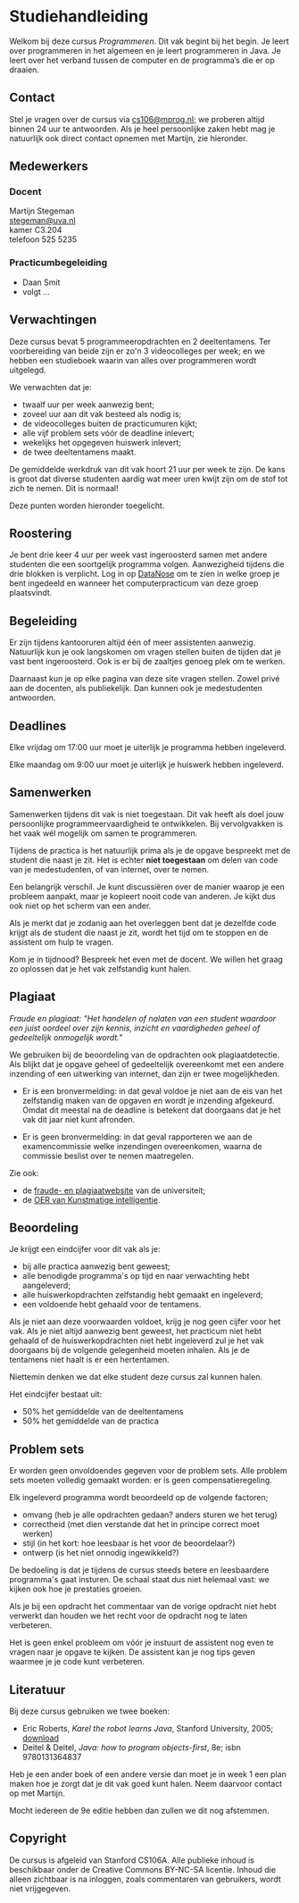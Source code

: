 # Studiehandleiding

Welkom bij deze cursus *Programmeren*. Dit vak begint bij het begin. Je leert over programmeren in het algemeen en je leert programmeren in Java. Je leert over het verband tussen de computer en de programma’s die er op draaien.

## Contact

Stel je vragen over de cursus via <cs106@mprog.nl>; we proberen altijd binnen 24 uur te antwoorden. Als je heel persoonlijke zaken hebt mag je natuurlijk ook direct contact opnemen met Martijn, zie hieronder.

## Medewerkers

### Docent

Martijn Stegeman  
<stegeman@uva.nl>  
kamer C3.204  
telefoon 525 5235

### Practicumbegeleiding

* Daan Smit
* volgt ...

## Verwachtingen

Deze cursus bevat 5 programmeeropdrachten en 2 deeltentamens. Ter voorbereiding van beide zijn er zo'n 3 videocolleges per week; en we hebben een studieboek waarin van alles over programmeren wordt uitgelegd.

We verwachten dat je:

* twaalf uur per week aanwezig bent;
* zoveel uur aan dit vak besteed als nodig is;
* de videocolleges buiten de practicumuren kijkt;
* alle vijf problem sets vóór de deadline inlevert;
* wekelijks het opgegeven huiswerk inlevert;
* de twee deeltentamens maakt.

De gemiddelde werkdruk van dit vak hoort 21 uur per week te zijn. De kans is groot dat diverse studenten aardig wat meer uren kwijt zijn om de stof tot zich te nemen. Dit is normaal!

Deze punten worden hieronder toegelicht.

## Roostering

Je bent drie keer 4 uur per week vast ingeroosterd samen met andere studenten die een soortgelijk programma volgen. Aanwezigheid tijdens die drie blokken is verplicht. Log in op [DataNose](http://datanose.nl) om te zien in welke groep je bent ingedeeld en wanneer het computerpracticum van deze groep plaatsvindt.

## Begeleiding

Er zijn tijdens kantooruren altijd één of meer assistenten aanwezig. Natuurlijk kun je ook langskomen om vragen stellen buiten de tijden dat je vast bent ingeroosterd. Ook is er bij de zaaltjes genoeg plek om te werken.

Daarnaast kun je op elke pagina van deze site vragen stellen. Zowel privé aan de docenten, als publiekelijk. Dan kunnen ook je medestudenten antwoorden.

## Deadlines

Elke vrijdag om 17:00 uur moet je uiterlijk je programma hebben ingeleverd.

Elke maandag om 9:00 uur moet je uiterlijk je huiswerk hebben ingeleverd.

## Samenwerken

Samenwerken tijdens dit vak is niet toegestaan. Dit vak heeft als doel jouw persoonlijke programmeervaardigheid te ontwikkelen. Bij vervolgvakken is het vaak wél mogelijk om samen te programmeren.

Tijdens de practica is het natuurlijk prima als je de opgave bespreekt met de student die naast je zit. Het is echter **niet toegestaan** om delen van code van je medestudenten, of van internet, over te nemen.

Een belangrijk verschil. Je kunt discussiëren over de manier waarop je een probleem aanpakt, maar je kopieert nooit code van anderen. Je kijkt dus ook niet op het scherm van een ander.

Als je merkt dat je zodanig aan het overleggen bent dat je dezelfde code krijgt als de student die naast je zit, wordt het tijd om te stoppen en de assistent om hulp te vragen.

Kom je in tijdnood? Bespreek het even met de docent. We willen het graag zo oplossen dat je het vak zelfstandig kunt halen.

## Plagiaat

*Fraude en plagiaat: "Het handelen of nalaten van een student waardoor een juist oordeel over zijn kennis, inzicht en vaardigheden geheel of gedeeltelijk onmogelijk wordt."*

We gebruiken bij de beoordeling van de opdrachten ook plagiaatdetectie. Als blijkt dat je opgave geheel of gedeeltelijk overeenkomt met een andere inzending of een uitwerking van internet, dan zijn er twee mogelijkheden.

* Er is een bronvermelding: in dat geval voldoe je niet aan de eis van het zelfstandig maken van de opgaven en wordt je inzending afgekeurd. Omdat dit meestal na de deadline is betekent dat doorgaans dat je het vak dit jaar niet kunt afronden.

* Er is geen bronvermelding: in dat geval rapporteren we aan de examencommissie welke inzendingen overeenkomen, waarna de commissie beslist over te nemen maatregelen.

Zie ook:

* de [fraude- en plagiaatwebsite](http://studentenserviceplein.uva.nl/serviceplein/content/fraude-plagiaat-en-bronvermelding/plagiaat-volgens-de-uva/plagiaat-volgens-de-uva.html) van de universiteit;
* de [OER van Kunstmatige intelligentie](http://www.student.uva.nl/ki/reglementen.cfm/BE728892-EC98-4D5A-8041C36C41A4F648).

## Beoordeling

Je krijgt een eindcijfer voor dit vak als je:

* bij alle practica aanwezig bent geweest;
* alle benodigde programma's op tijd en naar verwachting hebt aangeleverd;
* alle huiswerkopdrachten zelfstandig hebt gemaakt en ingeleverd;
* een voldoende hebt gehaald voor de tentamens.

Als je niet aan deze voorwaarden voldoet, krijg je nog geen cijfer voor het vak. Als je niet altijd aanwezig bent geweest, het practicum niet hebt gehaald of de huiswerkopdrachten niet hebt ingeleverd zul je het vak doorgaans bij de volgende gelegenheid moeten inhalen. Als je de tentamens niet haalt is er een hertentamen.

Niettemin denken we dat elke student deze cursus zal kunnen halen.

Het eindcijfer bestaat uit:

* 50% het gemiddelde van de deeltentamens
* 50% het gemiddelde van de practica

## Problem sets

Er worden geen onvoldoendes gegeven voor de problem sets. Alle problem sets moeten volledig gemaakt worden: er is geen compensatieregeling.

Elk ingeleverd programma wordt beoordeeld op de volgende factoren;

* omvang (heb je alle opdrachten gedaan? anders sturen we het terug)
* correctheid (met dien verstande dat het in principe correct moet werken)
* stijl (in het kort: hoe leesbaar is het voor de beoordelaar?)
* ontwerp (is het niet onnodig ingewikkeld?)

De bedoeling is dat je tijdens de cursus steeds betere en leesbaardere programma's gaat insturen. De schaal staat dus niet helemaal vast: we kijken ook hoe je prestaties groeien.

Als je bij een opdracht het commentaar van de vorige opdracht niet hebt verwerkt dan houden we het recht voor de opdracht nog te laten verbeteren.

Het is geen enkel probleem om vóór je instuurt de assistent nog even te vragen naar je opgave te kijken. De assistent kan je nog tips geven waarmee je je code kunt verbeteren.

## Literatuur

Bij deze cursus gebruiken we twee boeken:

* Eric Roberts, *Karel the robot learns Java*, Stanford University, 2005; [download](/public/course/karel-the-robot-learns-java.pdf)
* Deitel & Deitel, *Java: how to program objects-first*, 8e; isbn 9780131364837

Heb je een ander boek of een andere versie dan moet je in week 1 een plan maken hoe je zorgt dat je dit vak goed kunt halen. Neem daarvoor contact op met Martijn.

Mocht iedereen de 9e editie hebben dan zullen we dit nog afstemmen.

## Copyright

De cursus is afgeleid van Stanford CS106A. Alle publieke inhoud is beschikbaar onder de Creative Commons BY-NC-SA licentie. Inhoud die alleen zichtbaar is na inloggen, zoals commentaren van gebruikers, wordt niet vrijgegeven.

